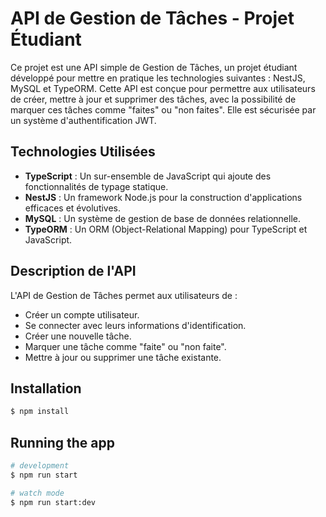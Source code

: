 # API de Gestion de Tâches - Projet Étudiant

Ce projet est une API simple de Gestion de Tâches, un projet étudiant développé pour mettre en pratique les technologies suivantes : NestJS, MySQL et TypeORM. Cette API est conçue pour permettre aux utilisateurs de créer, mettre à jour et supprimer des tâches, avec la possibilité de marquer ces tâches comme "faites" ou "non faites". Elle est sécurisée par un système d'authentification JWT.

## Technologies Utilisées

- **TypeScript** : Un sur-ensemble de JavaScript qui ajoute des fonctionnalités de typage statique.
- **NestJS** : Un framework Node.js pour la construction d'applications efficaces et évolutives.
- **MySQL** : Un système de gestion de base de données relationnelle.
- **TypeORM** : Un ORM (Object-Relational Mapping) pour TypeScript et JavaScript.

## Description de l'API

L'API de Gestion de Tâches permet aux utilisateurs de :

- Créer un compte utilisateur.
- Se connecter avec leurs informations d'identification.
- Créer une nouvelle tâche.
- Marquer une tâche comme "faite" ou "non faite".
- Mettre à jour ou supprimer une tâche existante.

## Installation

```bash
$ npm install
```

## Running the app

```bash
# development
$ npm run start

# watch mode
$ npm run start:dev
```
